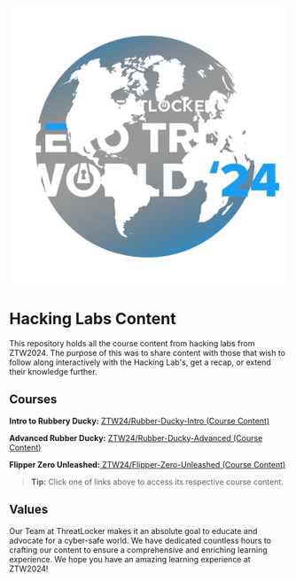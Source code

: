 ![ZTW - LOGO](Assets/ZTW%20Logos_Full%20version.png)


# Hacking Labs Content

  

This repository holds all the course content from hacking labs from ZTW2024. The purpose of this was to share content with those that wish to follow along interactively with the Hacking Lab's, get a recap, or extend their knowledge further. 

  ## Courses
  **Intro to Rubbery Ducky:** [ZTW24/Rubber-Ducky-Intro (Course Content)](https://github.com/ThreatLockerIvan/ZTW24/tree/main/Rubber-Ducky-Intro)
  
**Advanced Rubber Ducky:** [ZTW24/Rubber-Ducky-Advanced  (Course Content)](https://github.com/ThreatLockerIvan/ZTW24/tree/main/Rubber-Ducky-Advanced)

**Flipper Zero Unleashed:**[ ZTW24/Flipper-Zero-Unleashed  (Course Content)](https://github.com/ThreatLockerIvan/ZTW24/tree/main/Flipper-Zero-Unleashed)

>  **Tip:** Click one of links above to access its respective course content.

## Values
Our Team at ThreatLocker makes it an absolute goal to educate and advocate for a cyber-safe world. We have dedicated countless hours to crafting our content to ensure a comprehensive and enriching learning experience. We hope you have an amazing learning experience at ZTW2024!
